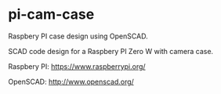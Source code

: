 # pi-cam-case

Raspbery PI case design using OpenSCAD.

SCAD code design for a Raspbery PI Zero W with camera case.


Raspbery PI: https://www.raspberrypi.org/

OpenSCAD: http://www.openscad.org/


